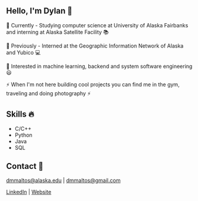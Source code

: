 ## Hello, I'm Dylan 👋
📌  Currently - Studying computer science at University of Alaska Fairbanks and interning at Alaska Satellite Facility 📚

📌  Previously - Interned at the Geographic Information Network of Alaska and Yubico 💻

📌  Interested in machine learning, backend and system software engineering 😃 

⚡ When I'm not here building cool projects you can find me in the gym, traveling and doing photography ⚡

## Skills 🔥
- C/C++
- Python
- Java
- SQL
  
## Contact 📧
dmmaltos@alaska.edu | dmmaltos@gmail.com

[LinkedIn](https://www.linkedin.com/in/dylanmaltos) | [Website](https://maltos.io)
